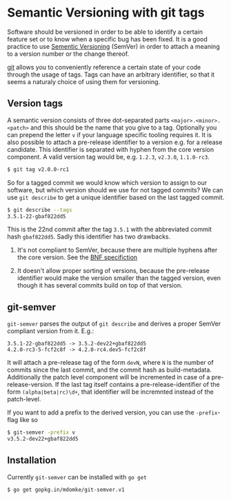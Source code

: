 # Semantic Versioning with git tags

Software should be versioned in order to be able to identify a certain
feature set or to know when a specific bug has been fixed. It is a good
practice to use [Sementic Versioning](https://semver.org/) (SemVer) in
order to attach a meaning to a version number or the change thereof.

[git](https://git-scm.com/) allows you to conveniently reference a certain
state of your code through the usage of tags. Tags can have an arbitrary
identifier, so that it seems a naturaly choice of using them for versioning.

## Version tags

A semantic version consists of three dot-separated parts `<major>.<minor>.<patch>`
and this should be the name that you give to a tag. Optionally you can prepend
the letter `v` if your language specific tooling requires it. It is also possible
to attach a pre-release identifier to a version e.g. for a release candidate. This
identifier is separated with hyphen from the core version component. A valid version
tag would be, e.g. `1.2.3`, `v2.3.0`, `1.1.0-rc3`.

```sh
$ git tag v2.0.0-rc1
```

So for a tagged commit we would know which version to assign to our software, but
which version should we use for not tagged commits? We can use `git describe` to
get a unique identifier based on the last tagged commit.

```sh
$ git describe --tags
3.5.1-22-gbaf822dd5
```

This is the 22nd commit after the tag `3.5.1` with the abbreviated commit hash `gbaf822dd5`.
Sadly this identifier has two drawbacks.

1. It's not compliant to SemVer, because there are multiple hyphens after the core version.
   See the [BNF specifiction](https://github.com/semver/semver/blob/master/semver.md#backusnaur-form-grammar-for-valid-semver-versions)

2. It doesn't allow proper sorting of versions, because the pre-release identifier would
   make the version smaller than the tagged version, even though it has several commits build
   on top of that version.

## git-semver

`git-semver` parses the output of `git describe` and derives a proper SemVer compliant
version from it. E.g.:

```
3.5.1-22-gbaf822dd5 -> 3.5.2-dev22+gbaf822dd5
4.2.0-rc3-5-fcf2c8f -> 4.2.0-rc4.dev5-fcf2c8f
```

It will attach a pre-release tag of the form `devN`, where `N` is the number of commits
since the last commit, and the commit hash as build-metadata. Additionally the patch level
component will be incremented in case of a pre-release-version. If the last tag itself
contains a pre-release-identifier of the form `(alpha|beta|rc)\d+`, that identifier will
be incremnted instead of the patch-level.

If you want to add a prefix to the derived version, you can use the `-prefix`-flag like so

```sh
$ git-semver -prefix v
v3.5.2-dev22+gbaf822dd5
```

## Installation

Currently `git-semver` can be installed with `go get`

```sh
$ go get gopkg.in/mdomke/git-semver.v1
```
